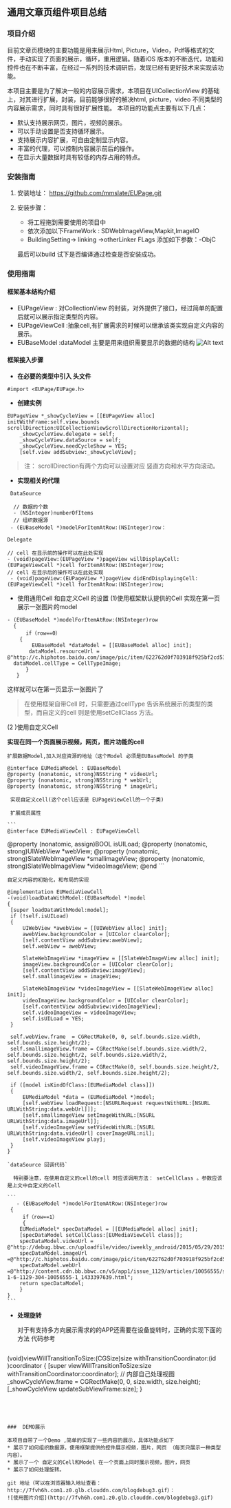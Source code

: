 ## 通用文章页组件项目总结
### 项目介绍
 目前文章页模块的主要功能是用来展示Html, Picture，Video，Pdf等格式的文件，手动实现了页面的展示，循环，重用逻辑。随着iOS 版本的不断迭代，功能和控件也在不断丰富，在经过一系列的技术调研后，发现已经有更好技术来实现该功能。
 
本项目主要是为了解决一般的内容展示需求，本项目在UICollectionView 的基础上，对其进行扩展，封装，目前能够很好的解决html, picture，video 不同类型的内容展示需求，同时具有很好扩展性能。
本项目的功能点主要有以下几点：
* 默认支持展示网页，图片，视频的展示。
* 可以手动设置是否支持循环展示。
* 支持展示内容扩展，可自由定制显示内容。
* 丰富的代理，可以控制内容展示前后的操作。
* 在显示大量数据时具有较低的内存占用的特点。

### 安装指南
1.  安装地址： https://github.com/mmslate/EUPage.git
2.  安装步骤：
    * 将工程拖到需要使用的项目中
    * 依次添加以下FrameWork : SDWebImageView,Mapkit,ImageIO
    * BuildingSetting-> linking ->otherLinker FLags  添加如下参数：-ObjC

    最后可以build 试下是否编译通过检查是否安装成功。
     
### 使用指南
####  框架基本结构介绍
 
* EUPageView : 对CollectionView 的封装，对外提供了接口，经过简单的配置后就可以展示指定类型的内容。
* EUPageViewCell :抽象cell,有扩展需求的时候可以继承该类实现自定义内容的展示。 
* EUBaseModel :dataModel 主要是用来组织需要显示的数据的结构
  ![Alt text](http://7fvh6h.com1.z0.glb.clouddn.com/blog71EA7F8C-B058-49F0-8135-2B7BEA6CC7A0.png)


####  框架接入步骤
* **在必要的类型中引入 头文件** 
```
#import <EUPage/EUPage.h>
```
*  **创建实例**
```
EUPageView *_showCycleView = [[EUPageView alloc] initWithFrame:self.view.bounds scrollDirection:UICollectionViewScrollDirectionHorizontal];
    _showCycleView.delegate = self;
    _showCycleView.dataSource = self;
    _showCycleView.needCycleShow = YES;
    [self.view addSubview:_showCycleView];
```
>  注： scrollDirection有两个方向可以设置对应 竖直方向和水平方向滚动。

*  **实现相关的代理**
 
 ` DataSource` 
 ```
   // 数据的个数
   - (NSInteger)numberOfItems  
   // 组织数据源
  - (EUBaseModel *)modelForItemAtRow:(NSInteger)row：

 ```

  `Delegate`
  
 ```
 // cell 在显示前的操作可以在此处实现
 - (void)pageView:(EUPageView *)pageView willDisplayCell:(EUPageViewCell *)cell forItemAtRow:(NSInteger)row;
 // cell 在显示后的操作可以在此处实现
  - (void)pageView:(EUPageView *)pageView didEndDisplayingCell:(EUPageViewCell *)cell forItemAtRow:(NSInteger)row;
 ```
* 使用通用Cell 和自定义Cell 的设置
 (1)使用框架默认提供的Cell
  实现在第一页展示一张图片的model
 ```
 - (EUBaseModel *)modelForItemAtRow:(NSInteger)row
   {
       if（row==0）
     {
         EUBaseModel *dataModel = [[EUBaseModel alloc] init];
        dataModel.resourceUrl =    @"http://c.hiphotos.baidu.com/image/pic/item/622762d0f703918f925bf2cd533d269759eec42b.jpg";
   dataModel.cellType = CellTypeImage;
       }
    }
 ```
 这样就可以在第一页显示一张图片了
 > 在使用框架自带Cell 时，只需要通过cellType 告诉系统展示的类型的类型，而自定义的cell 则是使用setCellClass 方法。
 
 (2 )使用自定义Cell

 **实现在同一个页面展示视频，网页，图片功能的cell**
 
   `扩展数据Model,加入对应资源的地址（这个Model 必须是EUBaseModel 的子类`

   ```
 @interface EUMediaModel : EUBaseModel
 @property (nonatomic, strong)NSString * videoUrl;
 @property (nonatomic, strong)NSString * webUrl;
 @property (nonatomic, strong)NSString * imageUrl;
   ```

  
 ` 实现自定义cell(这个cell应该是 EUPageViewCell的一个子类)`

     扩展成员属性
     
    ```
    @interface EUMediaViewCell : EUPageViewCell
@property (nonatomic, assign)BOOL isUILoad;
@property (nonatomic, strong)UIWebView         *webView;
@property (nonatomic, strong)SlateWebImageView *smallimageView;
@property (nonatomic, strong)SlateWebImageView *videoImageView;
@end
    ```

   `自定义内容的初始化，和布局的实现`
   
   ```
   @implementation EUMediaViewCell
-(void)loadDataWithModel:(EUBaseModel *)model
{
    [super loadDataWithModel:model];
    if (!self.isUILoad)
    {
        UIWebView *awebView = [[UIWebView alloc] init];
        awebView.backgroundColor = [UIColor clearColor];
        [self.contentView addSubview:awebView];
        self.webView = awebView;
        
        SlateWebImageView *imageView = [[SlateWebImageView alloc] init];
        imageView.backgroundColor = [UIColor clearColor];
        [self.contentView addSubview:imageView];
        self.smallimageView = imageView;
        
        SlateWebImageView *videoImageView = [[SlateWebImageView alloc] init];
        videoImageView.backgroundColor = [UIColor clearColor];
        [self.contentView addSubview:videoImageView];
        self.videoImageView = videoImageView;
        self.isUILoad = YES;
    }
    
    self.webView.frame  = CGRectMake(0, 0, self.bounds.size.width, self.bounds.size.height/2);
    self.smallimageView.frame = CGRectMake(self.bounds.size.width/2, self.bounds.size.height/2, self.bounds.size.width/2, self.bounds.size.height/2);
    self.videoImageView.frame = CGRectMake(0, self.bounds.size.height/2, self.bounds.size.width/2, self.bounds.size.height/2);
    
    if ([model isKindOfClass:[EUMediaModel class]])
    {
        EUMediaModel *data = (EUMediaModel *)model;
        [self.webView loadRequest:[NSURLRequest requestWithURL:[NSURL URLWithString:data.webUrl]]];
        [self.smallimageView setImageWithURL:[NSURL URLWithString:data.imageUrl]];
        [self.videoImageView setVideoWithURL:[NSURL URLWithString:data.videoUrl] coverImageURL:nil];
        [self.videoImageView play];
    }
}
   ```
   
    `dataSource 回调代码`

      特别要注意，在使用自定义的cell的cell 时应该调用方法： setCellClass 。参数应该是上文中自定义的Cell 

    ```
       - (EUBaseModel *)modelForItemAtRow:(NSInteger)row
     {
         if（row==1）
         {
        EUMediaModel* specDataModel = [[EUMediaModel alloc] init];
        [specDataModel setCellClass:[EUMediaViewCell class]];
        specDataModel.videoUrl = @"http://debug.bbwc.cn/uploadfile/video/iweekly_android/2015/05/29/20150529120500960/20150529120500960.mp4";
        specDataModel.imageUrl =@"http://c.hiphotos.baidu.com/image/pic/item/622762d0f703918f925bf2cd533d269759eec42b.jpg";
        specDataModel.webUrl =@"http://content.cdn.bb.bbwc.cn/v5/app1/issue_1129/articles/10056555/show-1-6-1129-304-10056555-1_1433397639.html";
        return specDataModel;
        }
    }
    ```

* **处理旋转**
  
  对于有支持多方向展示需求的的APP还需要在设备旋转时，正确的实现下面的方法
  代码参考
   ```
   
 (void)viewWillTransitionToSize:(CGSize)size withTransitionCoordinator:(id <UIViewControllerTransitionCoordinator>)coordinator
{
    [super viewWillTransitionToSize:size withTransitionCoordinator:coordinator];
    // 内部自己处理视图
    _showCycleView.frame = CGRectMake(0, 0, size.width, size.height);
    [_showCycleView updateSubViewFrame:size];
}
``` 


 
 
###  DEMO展示

本项目自带了一个Demo ,简单的实现了一些内容的展示，具体功能点如下
* 展示了如何组织数据源，使用框架提供的控件展示视频，图片，网页 （每页只展示一种类型内容）。
* 展示了一个 自定义的Cell和Model 在一个页面上同时展示视频，图片，网页
* 展示了如何处理旋转。

git 地址（可以在浏览器输入地址查看：http://7fvh6h.com1.z0.glb.clouddn.com/blogdebug3.gif）：
![使用图片介绍](http://7fvh6h.com1.z0.glb.clouddn.com/blogdebug3.gif)

